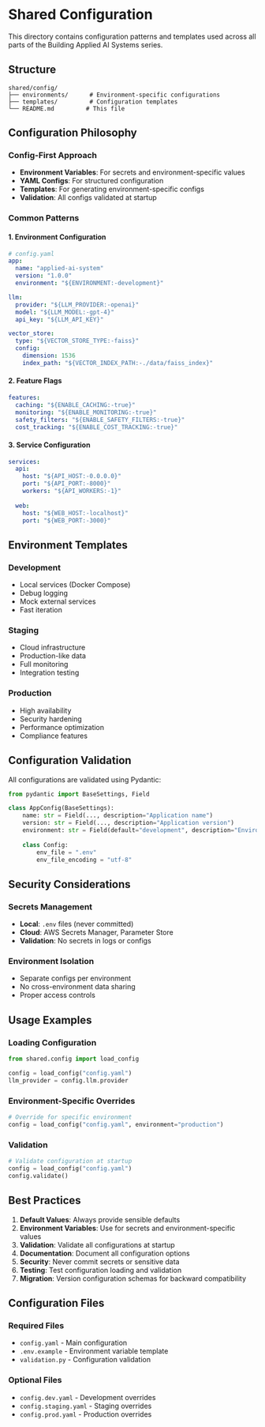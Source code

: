 # Shared Configuration

This directory contains configuration patterns and templates used across all parts of the Building Applied AI Systems series.

## Structure

```
shared/config/
├── environments/      # Environment-specific configurations
├── templates/         # Configuration templates
└── README.md         # This file
```

## Configuration Philosophy

### Config-First Approach
- **Environment Variables**: For secrets and environment-specific values
- **YAML Configs**: For structured configuration
- **Templates**: For generating environment-specific configs
- **Validation**: All configs validated at startup

### Common Patterns

#### 1. Environment Configuration
```yaml
# config.yaml
app:
  name: "applied-ai-system"
  version: "1.0.0"
  environment: "${ENVIRONMENT:-development}"

llm:
  provider: "${LLM_PROVIDER:-openai}"
  model: "${LLM_MODEL:-gpt-4}"
  api_key: "${LLM_API_KEY}"

vector_store:
  type: "${VECTOR_STORE_TYPE:-faiss}"
  config:
    dimension: 1536
    index_path: "${VECTOR_INDEX_PATH:-./data/faiss_index}"
```

#### 2. Feature Flags
```yaml
features:
  caching: "${ENABLE_CACHING:-true}"
  monitoring: "${ENABLE_MONITORING:-true}"
  safety_filters: "${ENABLE_SAFETY_FILTERS:-true}"
  cost_tracking: "${ENABLE_COST_TRACKING:-true}"
```

#### 3. Service Configuration
```yaml
services:
  api:
    host: "${API_HOST:-0.0.0.0}"
    port: "${API_PORT:-8000}"
    workers: "${API_WORKERS:-1}"
  
  web:
    host: "${WEB_HOST:-localhost}"
    port: "${WEB_PORT:-3000}"
```

## Environment Templates

### Development
- Local services (Docker Compose)
- Debug logging
- Mock external services
- Fast iteration

### Staging
- Cloud infrastructure
- Production-like data
- Full monitoring
- Integration testing

### Production
- High availability
- Security hardening
- Performance optimization
- Compliance features

## Configuration Validation

All configurations are validated using Pydantic:

```python
from pydantic import BaseSettings, Field

class AppConfig(BaseSettings):
    name: str = Field(..., description="Application name")
    version: str = Field(..., description="Application version")
    environment: str = Field(default="development", description="Environment")
    
    class Config:
        env_file = ".env"
        env_file_encoding = "utf-8"
```

## Security Considerations

### Secrets Management
- **Local**: `.env` files (never committed)
- **Cloud**: AWS Secrets Manager, Parameter Store
- **Validation**: No secrets in logs or configs

### Environment Isolation
- Separate configs per environment
- No cross-environment data sharing
- Proper access controls

## Usage Examples

### Loading Configuration
```python
from shared.config import load_config

config = load_config("config.yaml")
llm_provider = config.llm.provider
```

### Environment-Specific Overrides
```python
# Override for specific environment
config = load_config("config.yaml", environment="production")
```

### Validation
```python
# Validate configuration at startup
config = load_config("config.yaml")
config.validate()
```

## Best Practices

1. **Default Values**: Always provide sensible defaults
2. **Environment Variables**: Use for secrets and environment-specific values
3. **Validation**: Validate all configurations at startup
4. **Documentation**: Document all configuration options
5. **Security**: Never commit secrets or sensitive data
6. **Testing**: Test configuration loading and validation
7. **Migration**: Version configuration schemas for backward compatibility

## Configuration Files

### Required Files
- `config.yaml` - Main configuration
- `.env.example` - Environment variable template
- `validation.py` - Configuration validation

### Optional Files
- `config.dev.yaml` - Development overrides
- `config.staging.yaml` - Staging overrides
- `config.prod.yaml` - Production overrides
